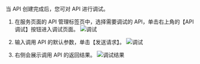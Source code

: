 当 API 创建完成后，您可对 API 进行调试。

1. 在服务页面的 API 管理标签页中，选择需要调试的 API，单击右上角的【API调试】按钮进入调试页面。
![调试](//mc.qcloudimg.com/static/img/d158bddcf804dd5ed670572d776d5ada/image.png)

2. 输入调用 API 的默认参数，单击【发送请求】。
![调试](//mc.qcloudimg.com/static/img/9d95ca1579a8fefa2bb0f11be7b2355f/image.png)

3. 右侧会展示调用 API 的返回结果。
![调试结果](//mc.qcloudimg.com/static/img/e84bc7854788295b9fe0b05e8791d019/image.png)